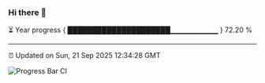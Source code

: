 ### Hi there 👋

⏳ Year progress { █████████████████████▁▁▁▁▁▁▁▁▁ } 72.20 %

---

⏰ Updated on Sun, 21 Sep 2025 12:34:28 GMT

![Progress Bar CI](https://github.com/liununu/liununu/workflows/Progress%20Bar%20CI/badge.svg)
